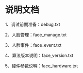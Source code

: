 # 说明文档

1、调试前期准备：debug.txt

2、人脸管理：face_manage.txt

3、人脸事件：face_event.txt

4、算法版本说明：face_version.txt

5、硬件参数说明：face_hardware.txt
